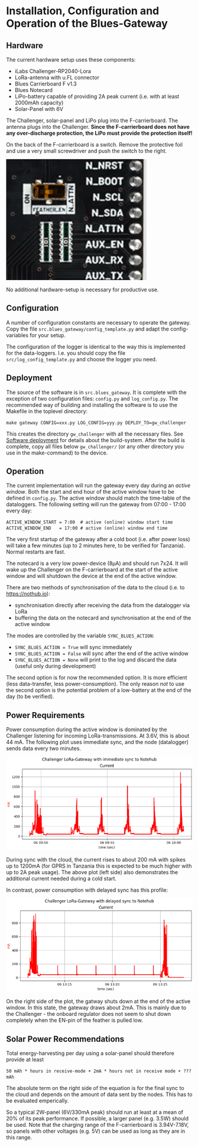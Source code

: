 Installation, Configuration and Operation of the Blues-Gateway
==============================================================


Hardware
--------

The current hardware setup uses these components:

  - iLabs Challenger-RP2040-Lora
  - LoRa-antenna with u.FL connector
  - Blues Carrierboard F v1.3
  - Blues Notecard
  - LiPo-battery capable of providing 2A peak current
    (i.e. with at least 2000mAh capacity)
  - Solar-Panel with 6V

The Challenger, solar-panel and LiPo plug into the F-carrierboard. The
antenna plugs into the Challenger. **Since the F-carrierboard does not have
any over-discharge protection, the LiPo must provide the protection
itself!**

On the back of the F-carrierboard is a switch. Remove the protective
foil and use a very small screwdriver and push the switch to the right.

![](./f-carrier-switch.png)

No additional hardware-setup is necessary for productive use.


Configuration
-------------

A number of configuration constants are necessary to operate the gateway.
Copy the file `src.blues_gateway/config_template.py` and adapt the
config-variables for your setup.

The configuration of the logger is identical to the way this is implemented
for the data-loggers. I.e. you should copy the file `src/log_config_template.py`
and choose the logger you need.


Deployment
----------

The source of the software is in `src.blues_gateway`. It is complete
with the exception of two configuration files: `config.py` and
`log_config.py`. The recommended way of building and installing the
software is to use the Makefile in the toplevel directory:

    make gateway CONFIG=xxx.py LOG_CONFIG=yyy.py DEPLOY_TO=gw_challenger

This creates the directory `gw_challenger` with all the necessary
files. See [Software deployment](./deployment.md) for details about
the build-system. After the build is complete, copy all files below
`gw_challenger/` (or any other directory you use in the make-command)
to the device.


Operation
---------

The current implementation will run the gateway every day during an
*active window*. Both the start and end hour of the active window have to
be defined in `config.py`. The active window should match the time-table
of the dataloggers. The following setting will run the gateway from
07:00 - 17:00 every day:

    ACTIVE_WINDOW_START = 7:00  # active (online) window start time
    ACTIVE_WINDOW_END   = 17:00 # active (online) window end time

The very first startup of the gateway after a cold boot (i.e. after
power loss) will take a few minutes (up to 2 minutes here, to be
verified for Tanzania). Normal restarts are fast.

The notecard is a very low power-device (8µA) and should run 7x24. It
will wake up the Challenger on the F-carrierboard at the start of the
active window and will shutdown the device at the end of the active
window.

There are two methods of synchronisation of the data to the cloud
(i.e. to <https://nothub.io>):

  - synchronisation directly after receiving the data from the
    datalogger via LoRa
  - buffering the data on the notecard and synchronisation at the
    end of the active window

The modes are controlled by the variable `SYNC_BLUES_ACTION`:

  - `SYNC_BLUES_ACTION = True` will sync immediately
  - `SYNC_BLUES_ACTION = False` will sync after the end of the
    active window
  - `SYNC_BLUES_ACTION = None` will print to the log and discard the
    data (useful only during development)

The second option is for now the recommended option. It is more efficient
(less data-transfer, less power-consumption). The only reason *not* to
use the second option is the potential problem of a low-battery at
the end of the day (to be verified).


Power Requirements
------------------

Power consumption during the active window is dominated by the
Challenger listening for incoming LoRa-transmissions. At 3.6V, this
is about 44 mA. The following plot uses immediate sync, and the
node (datalogger) sends data every two minutes.

![](./blues-gateway-sync-true.png)

During sync with the cloud, the current rises to about 200 mA
with spikes up to 1200mA (for GPRS in Tanzania this is expected
to be much higher with up to 2A peak usage). The above plot (left side)
also demonstrates the additional current needed during a cold start.

In contrast, power consumption with delayed sync has this profile:

![](./blues-gateway-sync-false.png)

On the right side of the plot, the gatway shuts down at the end of
the active window. In this state, the gateway draws about 2mA.
This is mainly due to the Challenger - the onboard regulator does
not seem to shut down completely when the EN-pin of the feather
is pulled low.


Solar Power Recommendations
---------------------------

Total energy-harvesting per day using a solar-panel should therefore
provide at least

    50 mAh * hours in receive-mode + 2mA * hours not in receive mode + ???mAh

The absolute term on the right side of the equation is for the final
sync to the cloud and depends on the amount of data sent by the nodes.
This has to be evaluated emperically.

So a typical 2W-panel (6V/330mA peak) should run at least at a mean of
20% of its peak performance. If possible, a larger panel (e.g. 3.5W)
should be used. Note that the charging range of the F-carrierboard is
3.94V-7.18V, so panels with other voltages (e.g. 5V) can be used as
long as they are in this range.
